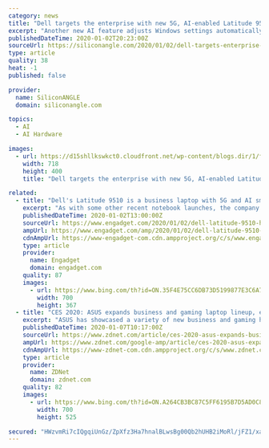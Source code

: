 ```yaml
---
category: news
title: "Dell targets the enterprise with new 5G, AI-enabled Latitude 9510 laptop"
excerpt: "Another new AI feature adjusts Windows settings automatically to conserve electricity when the ... It features a compact 13.4-inch display, a 10-nanometer chip from Intel’s Ice Lake series and up to 32 gigabytes of RAM. Show your support for our mission by our 1-click subscribe to our YouTube Channel (below) — The more subscribers we ..."
publishedDateTime: 2020-01-02T20:23:00Z
sourceUrl: https://siliconangle.com/2020/01/02/dell-targets-enterprise-new-5g-ai-enabled-latitude-9510-laptop/
type: article
quality: 38
heat: -1
published: false

provider:
  name: SiliconANGLE
  domain: siliconangle.com

topics:
  - AI
  - AI Hardware

images:
  - url: https://d15shllkswkct0.cloudfront.net/wp-content/blogs.dir/1/files/2020/01/dell.png
    width: 718
    height: 400
    title: "Dell targets the enterprise with new 5G, AI-enabled Latitude 9510 laptop"

related:
  - title: "Dell's Latitude 9510 is a business laptop with 5G and AI smarts"
    excerpt: "As with some other recent notebook launches, the company is highlighting a few superlatives here. Dell is calling the Latitude 9510 \"world's most intelligent 15-inch PC with built-in AI,\" the \"world's smallest, lightest ultra-premium business 15-inch PC\" and the \"longest running 15-inch PC.\" That's a lot to promise, but let's start with one ..."
    publishedDateTime: 2020-01-02T13:00:00Z
    sourceUrl: https://www.engadget.com/2020/01/02/dell-latitude-9510-hands-on-specs-ai-battery-life/
    ampUrl: https://www.engadget.com/amp/2020/01/02/dell-latitude-9510-hands-on-specs-ai-battery-life/
    cdnAmpUrl: https://www-engadget-com.cdn.ampproject.org/c/s/www.engadget.com/amp/2020/01/02/dell-latitude-9510-hands-on-specs-ai-battery-life/
    type: article
    provider:
      name: Engadget
      domain: engadget.com
    quality: 87
    images:
      - url: https://www.bing.com/th?id=ON.35F4E75CC6DB73D5199877E3C6A74621
        width: 700
        height: 367
  - title: "CES 2020: ASUS expands business and gaming laptop lineup, explores AI IoT market"
    excerpt: "ASUS has showcased a variety of new business and gaming hardware at CES 2020, together with an interesting pivot to AI Internet of Things (AIoT) applications. In Las Vegas this year, the Taiwanese tech giant revealed a range of notebooks, desktops, and laptops, of which the 14-inch Chromebook Flip C436 comes with up to a 10th-generation Intel ..."
    publishedDateTime: 2020-01-07T10:17:00Z
    sourceUrl: https://www.zdnet.com/article/ces-2020-asus-expands-business-laptop-lineup-begins-to-explore-ai-iot-app-market/
    ampUrl: https://www.zdnet.com/google-amp/article/ces-2020-asus-expands-business-laptop-lineup-begins-to-explore-ai-iot-app-market/
    cdnAmpUrl: https://www-zdnet-com.cdn.ampproject.org/c/s/www.zdnet.com/google-amp/article/ces-2020-asus-expands-business-laptop-lineup-begins-to-explore-ai-iot-app-market/
    type: article
    provider:
      name: ZDNet
      domain: zdnet.com
    quality: 82
    images:
      - url: https://www.bing.com/th?id=ON.A264CB3BC87C5FF6195B7D5AD0C86F3F
        width: 700
        height: 525

secured: "HWzvmRi7cIQgqiUnGz/ZpXfz3Ha7hnalBLwsBg00Qb2hUHB2iMoRl/jFZ1/xa57ukE3q8gsRMb1xzCqgrungQw5+8FgkAU0ODIi+gMg6Hm/MlEDq5z+HHZ+/BeMzoyZKoXkjcev97vPuDntstoq5hjFo8k3hS5ECWzBt3dfUx9jQoH9KvelBt43uLPVO+HonA3OP1KYab9I1XlrHnxS/8P5r7LaPj63enF3TCtGzmQ81jC+xvLKFa5+WflP3fnSq07vKY3kC72t54khqtWw+Aw==;JzosYec6PrOwl71KKhryzA=="
---
```


